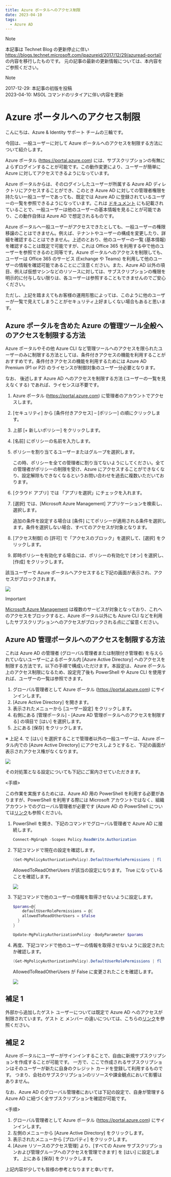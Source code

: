 ```yaml
---
title: Azure ポータルへのアクセス制限
date: 2023-04-10
tags:
  - Azure AD
---
```


> [!NOTE]
> 本記事は Technet Blog の更新停止に伴い https://blogs.technet.microsoft.com/jpazureid/2017/12/29/azuread-portal/ の内容を移行したものです。
> 元の記事の最新の更新情報については、本内容をご参照ください。

> [!NOTE]
> 2017-12-29: 本記事の初版を投稿  
> 2023-04-10: MSOL コマンドのリタイアに伴い内容を更新

# Azure ポータルへのアクセス制限

こんにちは、Azure & Identity サポート チームの三輪です。

今回は、一般ユーザーに対して Azure ポータルへのアクセスを制限する方法について紹介します。

Azure ポータル (https://portal.azure.com) には、サブスクリプションの有無によらずログインすることが可能です。この動作変更により、ユーザーが簡単に Azure に対してアクセスできるようになっています。

Azure ポータルからは、そのログインしたユーザーが所属する Azure AD ディレクトリにアクセスすることができ、このとき Azure AD に対しての管理者権限を持たない一般ユーザーであっても、既定では Azure AD に登録されているユーザーの一覧を参照できるようになっています。これは [ドキュメント](https://learn.microsoft.com/ja-jp/azure/active-directory/fundamentals/users-default-permissions) にも記載されていることで、一般ユーザーは他のユーザーの基本情報を見ることが可能であり、この動作自体は Azure AD で想定されるものです。

Azure ポータルへ一般ユーザーがアクセスできたとしても、一般ユーザーの権限移譲のことはできません。例えば、テナントやユーザーの構成を変更したり、詳細を確認することはできません。上述のとおり、他のユーザーの一覧 (基本情報) を確認することは既定で可能ですが、これは Office 365 を利用する中で他のユーザーを参照できるのと同等です。Azure ポータルへのアクセスを制限しても、ユーザーは Office 365 のサービス (Exchange や Teams) を利用して他のユーザーの情報を確認可能であることにご注意ください。また、Azure AD 以外の項目、例えば仮想マシンなどのリソースに対しては、サブスクリプションの権限を明示的に付与しない限りは、各ユーザーは参照することもできませんのでご安心ください。

ただし、上記を踏まえてもお客様の運用形態によっては、このように他のユーザーが一覧で見えてしまうことがセキュリティ上好ましくない場合もあると思います。

## Azure ポータルを含めた Azure の管理ツール全般へのアクセスを制限する方法

Azure ポータルやその他 Azure CLI など管理ツールへのアクセスを限られたユーザーのみに制限する方法としては、条件付きアクセスの機能を利用することがおすすめです。条件付きアクセスの機能を利用するためには Azure AD Premium (P1 or P2) のライセンスが制御対象のユーザー分必要となります。

なお、 後述します Azure AD へのアクセスを制限する方法 (ユーザーの一覧を見えなくする) であれば、ライセンスは不要です。

1. Azure ポータル (https://portal.azure.com) に管理者のアカウントでアクセスします。
2. [セキュリティ] から [条件付きアクセス] – [ポリシー] の順にクリックします。
3. 上部 [+ 新しいポリシー] をクリックします。
4. [名前] にポリシーの名前を入力します。
5. ポリシーを割り当てるユーザーまたはグループを選択します。

    この時、ポリシーを全ての管理者に割り当てないようにしてください。全ての管理者がポリシーの制限を受け、Azure にアクセスすることができなくなり、設定解除もできなくなるというお問い合わせを過去に複数いただいております。

6. [クラウド アプリ] では 「アプリを選択」にチェックを入れます。
7. [選択] では、[Microsoft Azure Management] アプリケーションを検索し、選択します。

   追加の条件を設定する場合は [条件] にてポリシーが適用される条件を選択します。条件を選択しない場合、すべてのアクセスが対象となります。

8. [アクセス制御] の [許可] で「アクセスのブロック」を選択して、[選択] をクリックします。
9. 即時ポリシーを有効化する場合には、ポリシーの有効化で [オン] を選択し、[作成] をクリックします。

該当ユーザーで Azure ポータルへアクセスすると下記の画面が表示され、アクセスがブロックされます。

![](./access-restriction-azure-portal/access-restricted.png)

> [!IMPORTANT]
> [Microsoft Azure Management](https://docs.microsoft.com/ja-jp/azure/active-directory/conditional-access/concept-conditional-access-cloud-apps#microsoft-azure-management) は複数のサービスが対象となっており、これへのアクセスをブロックすると、Azure ポータル以外にも Azure CLI などを利用したサブスクリプションへのアクセスがブロックされる点にご留意ください。

## Azure AD 管理ポータルへのアクセスを制限する方法

これは Azure AD の管理者 (グローバル管理者または制限付き管理者) を与えられていないユーザーによるポータル内 [Azure Active Directory] へのアクセスを制限する方法です。以下の手順で構成いただけます。本設定は、Azure ポータル上のアクセス制限になるため、設定完了後も PowerShell や Azure CLI を使用すれば、ユーザーの一覧は参照できます。

1. グローバル管理者として Azure ポータル (https://portal.azure.com) にサインインします。
2. [Azure Active Directory] を開きます。
3. 表示されたメニューから [ユーザー設定] をクリックします。
4. 右側にある [管理ポータル] - [Azure AD 管理ポータルへのアクセスを制限する] の項目で [はい] を選択します。
5. 上にある [保存] をクリックします。

※ 上記 4. で [はい] を選択することで管理者以外の一般ユーザーは、Azure ポータル内での [Azure Active Directory] にアクセスしようとすると、下記の画面が表示されアクセス権がなくなります。

![](./access-restriction-azure-portal/no-access.png)

その対処策となる設定についても下記にご案内させていただきます。

<手順>

この作業を実施するためには、Azure AD 用の PowerShell を利用する必要がありますが、PowerShell を利用する際には Microsoft アカウントではなく、組織アカウントでのグローバル管理者が必要です (Azure AD の PowerShell については[リンク](https://jpazureid.github.io/blog/azure-active-directory/azuread-module-retirement3/)も参照ください)。

1. PowerShell を開き、下記のコマンドでグローバル管理者で Azure AD に接続します。

    ```powershell
    Connect-MgGraph -Scopes Policy.ReadWrite.Authorization
    ```
    
2. 下記コマンドで現在の設定を確認します。    
    
     ```powershell 
    (Get-MgPolicyAuthorizationPolicy).DefaultUserRolePermissions | fl
    ```
    
    AllowedToReadOtherUsers が該当の設定になります。 True になっていることを確認します。
    
    ![](./access-restriction-azure-portal/ps-1.png)

3. 下記コマンドで他のユーザーの情報を取得させないように設定します。

    ```powershell 
    $params=@{
        defaultUserRolePermissions = @{
        allowedToReadOtherUsers = $false
      }
    }
 
    Update-MgPolicyAuthorizationPolicy -BodyParameter $params
    ```

3. 再度、下記コマンドで他のユーザーの情報を取得させないように設定されたか確認します。

    ```powershell
    (Get-MgPolicyAuthorizationPolicy).DefaultUserRolePermissions | fl
    ```
    
    AllowedToReadOtherUsers が False に変更されたことを確認します。
    
    ![](./access-restriction-azure-portal/ps-2.png)

## 補足 1

外部から追加したゲスト ユーザーについては既定で Azure AD へのアクセスが制限されています。ゲスト と メンバー の違いについては、こちらの[リンク](https://jpazureid.github.io/blog/azure-active-directory/member-and-guest-user/)を参照ください。


## 補足 2

Azure ポータルにユーザーがサインインすることで、自由に新規サブスクリプションを作成することが可能です。
一方で、ここで作成されるサブスクリプションはそのユーザーが新たに自身のクレジット カードを登録して利用するものです。
つまり、会社のサブスクリプションのリソースや課金観点において影響はありません。

なお、Azure AD のグローバル管理者においては下記の設定で、自身が管理する Azure AD に紐づく全サブスクリプションを確認が可能です。

<手順>

1. グローバル管理者として Azure ポータル (https://portal.azure.com) にサインインします。
2. 左側のメニューから [Azure Active Directory] をクリックします。
3. 表示されたメニューから [プロパティ] をクリックします。
4. [Azure リソースのアクセス管理] より、[すべての Azure サブスクリプションおよび管理グループへのアクセスを管理できます] を [はい] に設定します。
 上にある [保存] をクリックします。

上記内容が少しでも皆様の参考となりますと幸いです。

